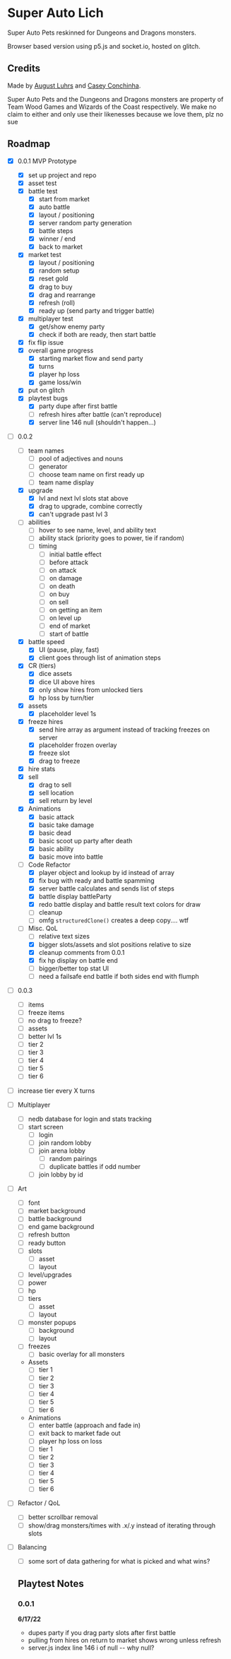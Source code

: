 # Super Auto Lich

Super Auto Pets reskinned for Dungeons and Dragons monsters.

Browser based version using p5.js and socket.io, hosted on glitch.

## Credits

Made by [August Luhrs](https://augustluhrs.art) and [Casey Conchinha](https://kccon.ch).

Super Auto Pets and the Dungeons and Dragons monsters are property of Team Wood Games and Wizards of the Coast respectively. We make no claim to either and only use their likenesses because we love them, plz no sue


## Roadmap

- [X] 0.0.1 MVP Prototype
  - [X] set up project and repo
  - [X] asset test
  - [X] battle test
    - [X] start from market
    - [X] auto battle
    - [X] layout / positioning
    - [X] server random party generation
    - [X] battle steps
    - [X] winner / end
    - [X] back to market
  - [X] market test
    - [X] layout / positioning
    - [X] random setup
    - [X] reset gold
    - [X] drag to buy
    - [X] drag and rearrange
    - [X] refresh (roll)
    - [X] ready up (send party and trigger battle)
  - [X] multiplayer test
    - [X] get/show enemy party
    - [X] check if both are ready, then start battle
  - [X] fix flip issue
  - [X] overall game progress
    - [X] starting market flow and send party
    - [X] turns
    - [X] player hp loss
    - [X] game loss/win
  - [X] put on glitch
  - [X] playtest bugs
    - [X] party dupe after first battle
    - [ ] refresh hires after battle (can't reproduce)
    - [X] server line 146 null (shouldn't happen...)

- [ ] 0.0.2
  - [ ] team names
    - [ ] pool of adjectives and nouns
    - [ ] generator
    - [ ] choose team name on first ready up
    - [ ] team name display
  - [X] upgrade
    - [X] lvl and next lvl slots stat above
    - [X] drag to upgrade, combine correctly
    - [X] can't upgrade past lvl 3
  - [ ] abilities
    - [ ] hover to see name, level, and ability text
    - [ ] ability stack (priority goes to power, tie if random)
    - [ ] timing
      - [ ] initial battle effect
      - [ ] before attack
      - [ ] on attack
      - [ ] on damage
      - [ ] on death
      - [ ] on buy
      - [ ] on sell
      - [ ] on getting an item
      - [ ] on level up
      - [ ] end of market
      - [ ] start of battle
  - [X] battle speed
    - [X] UI (pause, play, fast)
    - [X] client goes through list of animation steps
  - [X] CR (tiers)
    - [X] dice assets
    - [X] dice UI above hires
    - [X] only show hires from unlocked tiers
    - [X] hp loss by turn/tier
  - [X] assets
    - [X] placeholder level 1s
  - [X] freeze hires
    - [X] send hire array as argument instead of tracking freezes on server
    - [X] placeholder frozen overlay
    - [X] freeze slot
    - [X] drag to freeze
  - [X] hire stats
  - [X] sell
    - [X] drag to sell
    - [X] sell location
    - [X] sell return by level
  - [X] Animations
    - [X] basic attack
    - [X] basic take damage
    - [X] basic dead
    - [X] basic scoot up party after death
    - [X] basic ability
    - [X] basic move into battle
  - [ ] Code Refactor
    - [X] player object and lookup by id instead of array
    - [X] fix bug with ready and battle spamming
    - [X] server battle calculates and sends list of steps
    - [X] battle display battleParty
    - [X] redo battle display and battle result text colors for draw
    - [ ] cleanup
    - [ ] omfg `structuredClone()` creates a deep copy.... wtf
  - [ ] Misc. QoL
    - [ ] relative text sizes
    - [X] bigger slots/assets and slot positions relative to size
    - [X] cleanup comments from 0.0.1
    - [X] fix hp display on battle end
    - [ ] bigger/better top stat UI
    - [ ] need a failsafe end battle if both sides end with flumph

- [ ] 0.0.3
  - [ ] items
  - [ ] freeze items
  - [ ] no drag to freeze?
  - [ ] assets
   - [ ] better lvl 1s
   - [ ] tier 2
   - [ ] tier 3
   - [ ] tier 4
   - [ ] tier 5
   - [ ] tier 6
- [ ] increase tier every X turns
- [ ] Multiplayer
  - [ ] nedb database for login and stats tracking
  - [ ] start screen
    - [ ] login
    - [ ] join random lobby
    - [ ] join arena lobby
      - [ ] random pairings
      - [ ] duplicate battles if odd number
    - [ ] join lobby by id

- [ ] Art
  - [ ] font
  - [ ] market background
  - [ ] battle background
  - [ ] end game background
  - [ ] refresh button
  - [ ] ready button
  - [ ] slots
    - [ ] asset
    - [ ] layout
  - [ ] level/upgrades
  - [ ] power
  - [ ] hp
  - [ ] tiers
    - [ ] asset
    - [ ] layout
  - [ ] monster popups
    - [ ] background
    - [ ] layout
  - [ ] freezes
    - [ ] basic overlay for all monsters
  - Assets 
    - [ ] tier 1
    - [ ] tier 2
    - [ ] tier 3
    - [ ] tier 4
    - [ ] tier 5
    - [ ] tier 6
  - Animations
    - [ ] enter battle (approach and fade in)
    - [ ] exit back to market fade out
    - [ ] player hp loss on loss
    - [ ] tier 1
    - [ ] tier 2
    - [ ] tier 3
    - [ ] tier 4
    - [ ] tier 5
    - [ ] tier 6
- [ ] Refactor / QoL
  - [ ] better scrollbar removal
  - [ ] show/drag monsters/times with .x/.y instead of iterating through slots
- [ ] Balancing
  - [ ] some sort of data gathering for what is picked and what wins?

  ## Playtest Notes

  ### 0.0.1

  **6/17/22**
  - dupes party if you drag party slots after first battle
  - pulling from hires on return to market shows wrong unless refresh
  - server.js  index line 146 i of null -- why null?